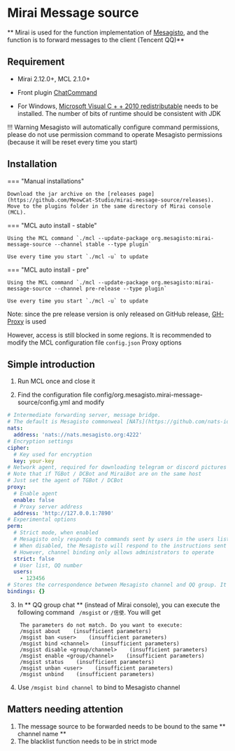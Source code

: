 # Mirai Message source

** Mirai is used for the function implementation of [Mesagisto](https://github.com/MeowCat-Studio/mesagisto), and the function is to forward messages to the client (Tencent QQ)**


## Requirement

- Mirai 2.12.0+, MCL 2.1.0+

- Front plugin [ChatCommand](https://github.com/project-mirai/chat-command)

- For Windows, [Microsoft Visual C + + 2010 redistributable](https://www.microsoft.com/en-us/download/details.aspx?id=26999) needs to be installed. The number of bits of runtime should be consistent with JDK


!!! Warning
    Mesagisto will automatically configure command permissions, please do not use permission command to operate Mesagisto permissions (because it will be reset every time you start)
## Installation

=== "Manual installations"

	Download the jar archive on the [releases page](https://github.com/MeowCat-Studio/mirai-message-source/releases). Move to the plugins folder in the same directory of Mirai console (MCL).

=== "MCL auto install - stable"

	Using the MCL command `./mcl --update-package org.mesagisto:mirai-message-source --channel stable --type plugin`

	Use every time you start `./mcl -u` to update
=== "MCL auto install - pre"

	Using the MCL command `./mcl --update-package org.mesagisto:mirai-message-source --channel pre-release --type plugin`

	Use every time you start `./mcl -u` to update

  Note: since the pre release version is only released on GitHub release, [GH-Proxy](https://ghproxy.com/) is used


  However, access is still blocked in some regions. It is recommended to modify the MCL configuration file `config.json` Proxy options
## Simple introduction

1. Run MCL once and close it

2. Find the configuration file config/org.mesagisto.mirai-message-source/config.yml and modify
```yaml
# Intermediate forwarding server, message bridge.
# The default is Mesagisto commonweal [NATs](https://github.com/nats-io/nats-server) Server
nats:
  address: 'nats://nats.mesagisto.org:4222'
# Encryption settings
cipher:
  # Key used for encryption
  key: your-key
# Network agent, required for downloading telegram or discord pictures
# Note that if TGBot / DCBot and MiraiBot are on the same host
# Just set the agent of TGBot / DCBot
proxy:
  # Enable agent
  enable: false
  # Proxy server address
  address: 'http://127.0.0.1:7890'
# Experimental options
perm: 
  # Strict mode, when enabled
  # Mesagisto only responds to commands sent by users in the users list below
  # When disabled, the Mesagisto will respond to the instructions sent by all users
  # However, channel binding only allows administrators to operate
  strict: false
  # User list, QQ number
  users: 
    - 123456
# Stores the correspondence between Mesagisto channel and QQ group. It is empty by default Manual addition is not recommended
bindings: {}
```

3. In ** QQ group chat ** (instead of Mirai console), you can execute the following command ` /msgist` or `/信使`. You will get
```text
    The parameters do not match. Do you want to execute: 
    /msgist about    (insufficient parameters)
    /msgist ban <user>    (insufficient parameters)
    /msgist bind <channel>    (insufficient parameters)
    /msgist disable <group/channel>    (insufficient parameters)
    /msgist enable <group/channel>    (insufficient parameters)
    /msgist status    (insufficient parameters)
    /msgist unban <user>    (insufficient parameters)
    /msgist unbind    (insufficient parameters)
```
4. Use `/msgist bind channel `to bind to Mesagisto channel

## Matters needing attention
 1. The message source to be forwarded needs to be bound to the same ** channel name **
 2. The blacklist function needs to be in strict mode
